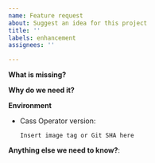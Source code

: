 ```yaml
---
name: Feature request
about: Suggest an idea for this project
title: ''
labels: enhancement
assignees: ''

---
```


<!--

Feel free to ask questions on Discord at https://discord.com/invite/y4s64xC9 or in the forum at https://forum.k8ssandra.io/. 
-->

**What is missing?**

**Why do we need it?**

**Environment**

* Cass Operator version:

    `Insert image tag or Git SHA here`
    <!-- Try kubectl describe deployment cas-operator -->
    <!-- Note: please provide operator version and not a helm chart version -->

**Anything else we need to know?**:
